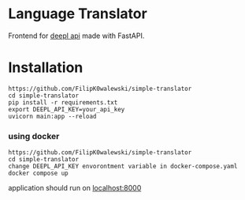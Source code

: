 # Language Translator

Frontend for [deepl api](https://www.deepl.com/en/docs-api/) made with FastAPI.

# Installation

```
https://github.com/FilipK0walewski/simple-translator
cd simple-translator
pip install -r requirements.txt
export DEEPL_API_KEY=your_api_key
uvicorn main:app --reload
```

### using docker

```
https://github.com/FilipK0walewski/simple-translator
cd simple-translator
change DEEPL_API_KEY envorontment variable in docker-compose.yaml
docker compose up
```

application should run on [localhost:8000](http://127.0.0.1:8000)
